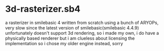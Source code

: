 # 3d-rasterizer.sb4
a rasterizer in smilebasic 4 written from scratch using a bunch of ARYOPs, very slow since the latest version of smilebasic(smilebasic 4.4.9) unfortunately doesn't support 3d rendering, so i made my own, i do have a physically based renderer but i am clueless about licensing the implementation so i chose my older engine instead, sorry
